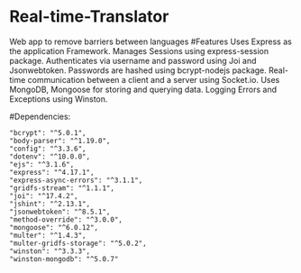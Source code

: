 # Real-time-Translator
Web app to remove barriers between languages
#Features
Uses Express as the application Framework.
Manages Sessions using express-session package.
Authenticates via username and password using Joi and Jsonwebtoken.
Passwords are hashed using bcrypt-nodejs package.
Real-time communication between a client and a server using Socket.io.
Uses MongoDB, Mongoose for storing and querying data.
Logging Errors and Exceptions using Winston.


#Dependencies:

    "bcrypt": "^5.0.1",
    "body-parser": "^1.19.0",
    "config": "^3.3.6",
    "dotenv": "^10.0.0",
    "ejs": "^3.1.6",
    "express": "^4.17.1",
    "express-async-errors": "^3.1.1",
    "gridfs-stream": "^1.1.1",
    "joi": "^17.4.2",
    "jshint": "^2.13.1",
    "jsonwebtoken": "^8.5.1",
    "method-override": "^3.0.0",
    "mongoose": "^6.0.12",
    "multer": "^1.4.3",
    "multer-gridfs-storage": "^5.0.2",
    "winston": "^3.3.3",
    "winston-mongodb": "^5.0.7"

